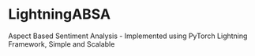 # LightningABSA
Aspect Based Sentiment Analysis - Implemented using PyTorch Lightning Framework, Simple and Scalable
